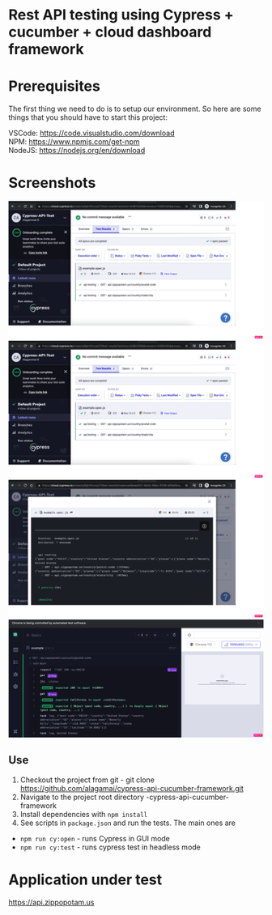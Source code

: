 # Rest API testing using Cypress + cucumber + cloud dashboard framework

# Prerequisites

The first thing we need to do is to setup our environment. So here are some things that you should have to start this project:

VSCode: https://code.visualstudio.com/download </br>
NPM: https://www.npmjs.com/get-npm </br>
NodeJS: https://nodejs.org/en/download

# Screenshots
![cypress-cloud-runner-report](https://github.com/alagamai/cypress-api-automation-framework/blob/main/cypress/images/cypress-cloud-runner-report.png "cucumber-report")
![cypress-cloud-runner-report](https://github.com/alagamai/cypress-api-automation-framework/blob/main/cypress/images/cypress-cloud-runner-report.png "cypress-cloud-runner-report")
![cypress-cloud-runner-view-report](https://github.com/alagamai/cypress-api-automation-framework/blob/main/cypress/images/cloud-runner-view-output.png "cypress-cloud-runner-view-report")
![cypress-cloud-runner-report3](https://github.com/alagamai/cypress-api-automation-framework/blob/main/cypress/images/Cypress-test-runner-gui1.png "cypress-cloud-runner-report3")

## Use

1. Checkout the project from git - git clone https://github.com/alagamai/cypress-api-cucumber-framework.git 
2. Navigate to the project root directory -cypress-api-cucumber-framework
3. Install dependencies with `npm install` 
4. See scripts in `package.json` and run the tests. The main ones are
* `npm run cy:open` - runs Cypress in GUI mode
* `npm run cy:test` - runs cypress test in headless mode
    
# Application under test

https://api.zippopotam.us
